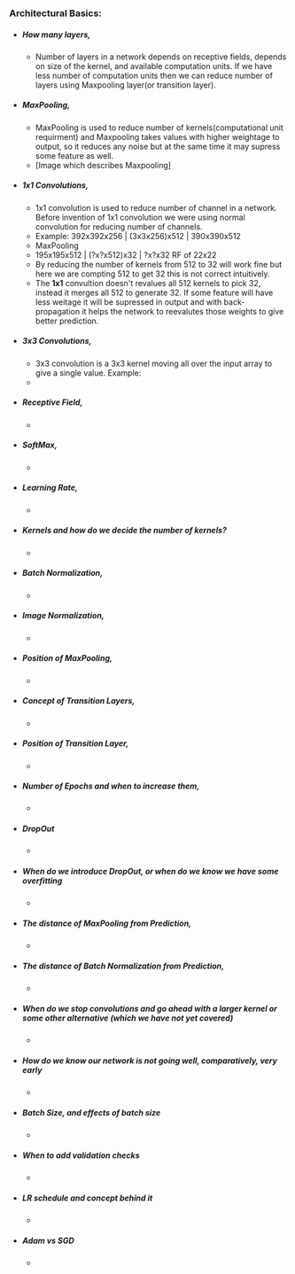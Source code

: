 ### Architectural Basics:
- ##### How many layers,
   - Number of layers in a network depends on receptive fields, depends on size of the kernel, and available computation units. If we have less number of computation units then we can reduce number of layers using Maxpooling layer(or transition layer).
- ##### MaxPooling,
    - MaxPooling is used to reduce number of kernels(computational unit requirment) and Maxpooling takes values with higher weightage to output, so it reduces any noise but at the same time it may supress some feature as well.
    - [Image which describes Maxpooling]
- ##### 1x1 Convolutions,
    - 1x1 convolution is used to reduce number of channel in a network. Before invention of 1x1 convolution we were using normal convolution for reducing number of channels.
    - Example: 392x392x256 | (3x3x256)x512 | 390x390x512
    - MaxPooling
    - 195x195x512 | (?x?x512)x32    | ?x?x32 RF of 22x22
    - By reducing the number of kernels from 512 to 32 will work fine but here we are compting 512 to get 32 this is not correct intuitively.
    - The **1x1** convultion doesn't revalues all 512 kernels to pick 32, instead it merges all 512 to generate 32. If some feature will have less weitage it will be supressed in output and with back-propagation it helps the network to reevalutes those weights to give better prediction.
- ##### 3x3 Convolutions,
    - 3x3 convolution is a 3x3 kernel moving all over the input array to give a single value. Example:
    - 
- ##### Receptive Field,
    - 
- ##### SoftMax,
    - 
- ##### Learning Rate,
    - 
- ##### Kernels and how do we decide the number of kernels?
    - 
- ##### Batch Normalization,
    - 
- ##### Image Normalization,
    -    
- ##### Position of MaxPooling,
    - 
- ##### Concept of Transition Layers,
    - 
- ##### Position of Transition Layer,
    - 
- ##### Number of Epochs and when to increase them,
    - 
- ##### DropOut
    - 
- ##### When do we introduce DropOut, or when do we know we have some overfitting
    - 
- ##### The distance of MaxPooling from Prediction,
    - 
- ##### The distance of Batch Normalization from Prediction,
    - 
- ##### When do we stop convolutions and go ahead with a larger kernel or some other alternative (which we have not yet covered)
    - 
- ##### How do we know our network is not going well, comparatively, very early
    - 
- ##### Batch Size, and effects of batch size
    - 
- ##### When to add validation checks
    - 
- ##### LR schedule and concept behind it
    - 
- ##### Adam vs SGD
    -    
